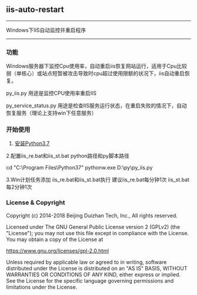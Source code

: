 ## iis-auto-restart

----

Windows下IIS自动监控并重启程序

----

### 功能

 Windows服务器下监控Cpu使用率，自动重启iis恢复网站运行，适用于Cpu比较弱（单核心）或站点短暂被攻击导致时cpu超过使用限额的状况下，iis自动重启恢复。

 py_iis.py 用途是监控CPU使用率重启IIS
 
 py_service_status.py 用途是检查IIS服务运行状态，在重启失败的情况下，自动恢复服务（理论上支持win下任意服务） 
 
### 开始使用

1. [安装Python3.7](https://www.python.org/downloads/windows/)

2.配置iis_re.bat和iis_st.bat python路径和py脚本路径

cd "C:\Program Files\Python37"
pythonw.exe D:\py\py_iis.py

3.Win计划任务添加 iis_re.bat和iis_st.bat执行 建议iis_re.bat每分钟1次 iis_st.bat每2分钟1次


### License & Copyright
Copyright (c) 2014-2018 Beijing Duizhan Tech, Inc., All rights reserved.

Licensed under The GNU General Public License version 2 (GPLv2)  (the "License"); you may not use this file except in compliance with the License. You may obtain a copy of the License at

https://www.gnu.org/licenses/gpl-2.0.html

Unless required by applicable law or agreed to in writing, software distributed under the License is distributed on an "AS IS" BASIS, WITHOUT WARRANTIES OR CONDITIONS OF ANY KIND, either express or implied. See the License for the specific language governing permissions and limitations under the License.
